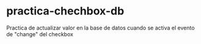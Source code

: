 # practica-chechbox-db
Practica de actualizar valor en la base de datos cuando se activa el evento de "change" del checkbox
